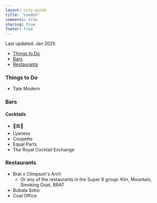 ```yaml
---
layout: city-guide
title: "London"
comments: true
sharing: true
footer: true
---
```


Last updated: Jan 2025

- [Things to Do](#Things-to-Do)
- [Bars](#Bars)
- [Restaurants](#Restaurants)


<a name="Things-to-Do"></a>
### Things to Do
* Tate Modern

<a name="Bars"></a>
### Bars
#### Cocktails
* 🔶🟥🔵
* Lyaness
* Coupette
* Equal Parts
* The Royal Cocktail Exchange

<a name="Restaurants"></a>
### Restaurants
* Brat x Climpson's Arch
  * Or any of the restaurants in the Super 8 group: Kiln, Mountain, Smoking Goat, BRAT
* Bubala Soho
* Coal Office 
